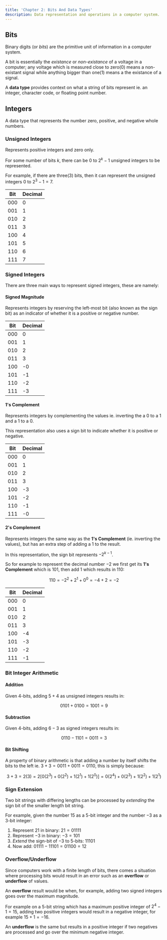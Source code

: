 ```yaml
---
title: 'Chapter 2: Bits And Data Types'
description: Data representation and operations in a computer system.
---
```


## Bits

Binary digits (or _bits_) are the primitive unit of information in a 
computer system.

A bit is essentially the _existance_ or _non-existance_ of a voltage 
in a computer; any voltage which is measured close to zero(0) means 
a non-existant signal while anything bigger than one(1) means a 
the existance of a signal.

A **data type** provides context on what a string of bits represent ie. 
an integer, character code, or floating point number.

## Integers

A data type that represents the number zero, positive, and negative 
whole numbers.

### Unsigned Integers

Represents positive integers and zero only.

For some number of bits $k$, there can be $0$ to $2^k - 1$ unsigned 
integers to be represented.

For example, if there are three(3) bits, then it can represent 
the unsigned integers $0$ to $2^3 - 1  = 7$.

| Bit | Decimal |
|-----|---------|
| 000 | 0       |
| 001 | 1       |
| 010 | 2       |
| 011 | 3       |
| 100 | 4       |
| 101 | 5       |
| 110 | 6       |
| 111 | 7       |

### Signed Integers

There are three main ways to represent signed integers, these are 
namely:

#### Signed Magnitude

Represents integers by reserving the left-most bit (also known as the 
sign bit) as an indicator of whether it is a positive or negative number.

| Bit | Decimal |
|-----|---------|
| 000 | 0       |
| 001 | 1       |
| 010 | 2       |
| 011 | 3       |
| 100 | -0      |
| 101 | -1      |
| 110 | -2      |
| 111 | -3      |

#### 1's Complement

Represents integers by complementing the values ie. inverting the a $0$ 
to a $1$ and a $1$ to a $0$.

This representation also uses a sign bit to indicate whether it is positive 
or negative.

| Bit | Decimal |
|-----|---------|
| 000 | 0       |
| 001 | 1       |
| 010 | 2       |
| 011 | 3       |
| 100 | -3      |
| 101 | -2      |
| 110 | -1      |
| 111 | -0      |

#### 2's Complement

Represents integers the same way as the **1's Complement** (ie. inverting the 
values), but has an extra step of adding a $1$ to the result.

In this representation, the sign bit represents $-2^{k-1}$.

So for example to represent the decimal number $-2$ we first get its 
**1's Complement** which is $101$, then add $1$ which results in $110$:

$$
110 = -2^2 + 2^1 + 0^0 = -4 + 2 = -2
$$

| Bit | Decimal |
|-----|---------|
| 000 | 0       |
| 001 | 1       |
| 010 | 2       |
| 011 | 3       |
| 100 | -4      |
| 101 | -3      |
| 110 | -2      |
| 111 | -1      |

### Bit Integer Arithmetic

#### Addition

Given 4-bits, adding $5 + 4$ as unsigned integers results in:

$$
0101 + 0100 = 1001 = 9
$$

#### Subtraction

Given 4-bits, adding $6 - 3$ as signed integers results in:

$$
0110 - 1101 = 0011 = 3
$$

#### Bit Shifting

A property of binary arithmetic is that adding a number by itself 
shifts the bits to the left ie. $3 + 3 = 0011 + 0011 = 0110$, this is 
simply because:

$$
3 + 3 = 2(3) = 2[0(2^3) + 0(2^2) + 1(2^1) + 1(2^0)] = 0(2^4) + 0(2^3) + 1(2^2) + 1(2^1)
$$

### Sign Extension

Two bit strings with differing lengths can be processed by _extending_ the sign 
bit of the smaller length bit string.

For example, given the number $15$ as a 5-bit integer and the number $-3$ as 
a 3-bit integer:

1. Represent $21$ in binary: $21 = 01111$
2. Represent $-3$ in binary: $-3 = 101$
3. _Extend_ the sign-bit of $-3$ to 5-bits: $11101$
4. Now add: $01111 - 11101 = 01100 = 12$

### Overflow/Underflow

Since computers work with a finite length of bits, there comes a situation where 
processing bits would result in an error such as an **overflow** or **underflow** 
of values.

An **overflow** result would be when, for example, adding two signed integers goes 
over the maximum magnitude.

For example on a 5-bit string which has a maximum positive integer of $2^4 - 1 = 15$, 
adding two positive integers would result in a negative integer, for example $15 + 1 = -16$.

An **underflow** is the same but results in a positive integer if two negatives are 
processed and go over the minimum negative integer.
